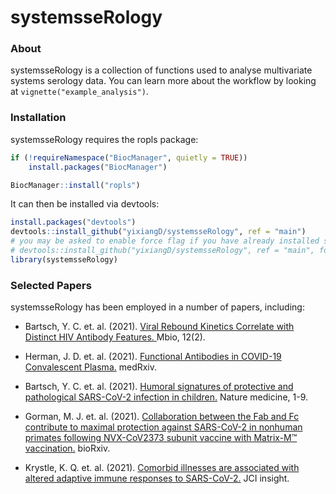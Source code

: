 # systemsseRology

### About
systemsseRology is a collection of functions used to analyse multivariate systems serology data. You can learn more about the workflow by looking at `vignette("example_analysis")`.

### Installation
systemsseRology requires the  ropls package:
``` r
if (!requireNamespace("BiocManager", quietly = TRUE))
    install.packages("BiocManager")

BiocManager::install("ropls")
```
It can then be installed via devtools:
``` r
install.packages("devtools")
devtools::install_github("yixiangD/systemsseRology", ref = "main")
# you may be asked to enable force flag if you have already installed systemsseRology, then use the following line instead
# devtools::install_github("yixiangD/systemsseRology", ref = "main", force = TRUE)
library(systemsseRology)
```

### Selected Papers
systemsseRology has been employed in a number of papers, including:
* Bartsch, Y. C. et. al. (2021). [Viral Rebound Kinetics Correlate with Distinct HIV Antibody Features. ](https://mbio.asm.org/content/12/2/e00170-21.abstract) Mbio, 12(2).

* Herman, J. D. et. al. (2021). [Functional Antibodies in COVID-19 Convalescent Plasma.]( https://www.medrxiv.org/content/10.1101/2021.03.08.21253157v1) medRxiv.

* Bartsch, Y. C. et. al. (2021). [Humoral signatures of protective and pathological SARS-CoV-2 infection in children.](https://www.nature.com/articles/s41591-021-01263-3) Nature medicine, 1-9.

* Gorman, M. J. et. al. (2021). [Collaboration between the Fab and Fc contribute to maximal protection against SARS-CoV-2 in nonhuman primates following NVX-CoV2373 subunit vaccine with Matrix-M™ vaccination.](https://www.biorxiv.org/content/10.1101/2021.02.05.429759v1.abstract) bioRxiv.

* Krystle, K. Q. et. al. (2021). [Comorbid illnesses are associated with altered adaptive immune responses to SARS-CoV-2.](https://insight.jci.org/articles/view/146242) JCI insight.

